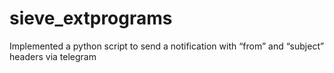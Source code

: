 # sieve_extprograms
Implemented a python script to send a notification with “from” and “subject” headers via telegram 
